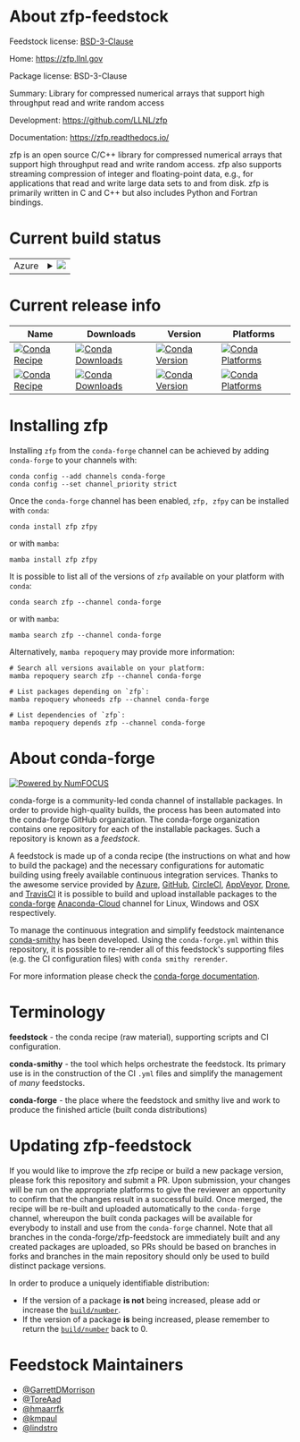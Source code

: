 About zfp-feedstock
===================

Feedstock license: [BSD-3-Clause](https://github.com/conda-forge/zfpy-feedstock/blob/main/LICENSE.txt)

Home: https://zfp.llnl.gov

Package license: BSD-3-Clause

Summary: Library for compressed numerical arrays that support high throughput read and write random access

Development: https://github.com/LLNL/zfp

Documentation: https://zfp.readthedocs.io/

zfp is an open source C/C++ library for compressed numerical arrays
that support high throughput read and write random access. zfp also
supports streaming compression of integer and floating-point data,
e.g., for applications that read and write large data sets to and
from disk. zfp is primarily written in C and C++ but also includes
Python and Fortran bindings.


Current build status
====================


<table>
    
  <tr>
    <td>Azure</td>
    <td>
      <details>
        <summary>
          <a href="https://dev.azure.com/conda-forge/feedstock-builds/_build/latest?definitionId=8286&branchName=main">
            <img src="https://dev.azure.com/conda-forge/feedstock-builds/_apis/build/status/zfpy-feedstock?branchName=main">
          </a>
        </summary>
        <table>
          <thead><tr><th>Variant</th><th>Status</th></tr></thead>
          <tbody><tr>
              <td>linux_64</td>
              <td>
                <a href="https://dev.azure.com/conda-forge/feedstock-builds/_build/latest?definitionId=8286&branchName=main">
                  <img src="https://dev.azure.com/conda-forge/feedstock-builds/_apis/build/status/zfpy-feedstock?branchName=main&jobName=linux&configuration=linux%20linux_64_" alt="variant">
                </a>
              </td>
            </tr><tr>
              <td>linux_aarch64</td>
              <td>
                <a href="https://dev.azure.com/conda-forge/feedstock-builds/_build/latest?definitionId=8286&branchName=main">
                  <img src="https://dev.azure.com/conda-forge/feedstock-builds/_apis/build/status/zfpy-feedstock?branchName=main&jobName=linux&configuration=linux%20linux_aarch64_" alt="variant">
                </a>
              </td>
            </tr><tr>
              <td>linux_ppc64le</td>
              <td>
                <a href="https://dev.azure.com/conda-forge/feedstock-builds/_build/latest?definitionId=8286&branchName=main">
                  <img src="https://dev.azure.com/conda-forge/feedstock-builds/_apis/build/status/zfpy-feedstock?branchName=main&jobName=linux&configuration=linux%20linux_ppc64le_" alt="variant">
                </a>
              </td>
            </tr><tr>
              <td>osx_64</td>
              <td>
                <a href="https://dev.azure.com/conda-forge/feedstock-builds/_build/latest?definitionId=8286&branchName=main">
                  <img src="https://dev.azure.com/conda-forge/feedstock-builds/_apis/build/status/zfpy-feedstock?branchName=main&jobName=osx&configuration=osx%20osx_64_" alt="variant">
                </a>
              </td>
            </tr><tr>
              <td>osx_arm64</td>
              <td>
                <a href="https://dev.azure.com/conda-forge/feedstock-builds/_build/latest?definitionId=8286&branchName=main">
                  <img src="https://dev.azure.com/conda-forge/feedstock-builds/_apis/build/status/zfpy-feedstock?branchName=main&jobName=osx&configuration=osx%20osx_arm64_" alt="variant">
                </a>
              </td>
            </tr><tr>
              <td>win_64</td>
              <td>
                <a href="https://dev.azure.com/conda-forge/feedstock-builds/_build/latest?definitionId=8286&branchName=main">
                  <img src="https://dev.azure.com/conda-forge/feedstock-builds/_apis/build/status/zfpy-feedstock?branchName=main&jobName=win&configuration=win%20win_64_" alt="variant">
                </a>
              </td>
            </tr>
          </tbody>
        </table>
      </details>
    </td>
  </tr>
</table>

Current release info
====================

| Name | Downloads | Version | Platforms |
| --- | --- | --- | --- |
| [![Conda Recipe](https://img.shields.io/badge/recipe-zfp-green.svg)](https://anaconda.org/conda-forge/zfp) | [![Conda Downloads](https://img.shields.io/conda/dn/conda-forge/zfp.svg)](https://anaconda.org/conda-forge/zfp) | [![Conda Version](https://img.shields.io/conda/vn/conda-forge/zfp.svg)](https://anaconda.org/conda-forge/zfp) | [![Conda Platforms](https://img.shields.io/conda/pn/conda-forge/zfp.svg)](https://anaconda.org/conda-forge/zfp) |
| [![Conda Recipe](https://img.shields.io/badge/recipe-zfpy-green.svg)](https://anaconda.org/conda-forge/zfpy) | [![Conda Downloads](https://img.shields.io/conda/dn/conda-forge/zfpy.svg)](https://anaconda.org/conda-forge/zfpy) | [![Conda Version](https://img.shields.io/conda/vn/conda-forge/zfpy.svg)](https://anaconda.org/conda-forge/zfpy) | [![Conda Platforms](https://img.shields.io/conda/pn/conda-forge/zfpy.svg)](https://anaconda.org/conda-forge/zfpy) |

Installing zfp
==============

Installing `zfp` from the `conda-forge` channel can be achieved by adding `conda-forge` to your channels with:

```
conda config --add channels conda-forge
conda config --set channel_priority strict
```

Once the `conda-forge` channel has been enabled, `zfp, zfpy` can be installed with `conda`:

```
conda install zfp zfpy
```

or with `mamba`:

```
mamba install zfp zfpy
```

It is possible to list all of the versions of `zfp` available on your platform with `conda`:

```
conda search zfp --channel conda-forge
```

or with `mamba`:

```
mamba search zfp --channel conda-forge
```

Alternatively, `mamba repoquery` may provide more information:

```
# Search all versions available on your platform:
mamba repoquery search zfp --channel conda-forge

# List packages depending on `zfp`:
mamba repoquery whoneeds zfp --channel conda-forge

# List dependencies of `zfp`:
mamba repoquery depends zfp --channel conda-forge
```


About conda-forge
=================

[![Powered by
NumFOCUS](https://img.shields.io/badge/powered%20by-NumFOCUS-orange.svg?style=flat&colorA=E1523D&colorB=007D8A)](https://numfocus.org)

conda-forge is a community-led conda channel of installable packages.
In order to provide high-quality builds, the process has been automated into the
conda-forge GitHub organization. The conda-forge organization contains one repository
for each of the installable packages. Such a repository is known as a *feedstock*.

A feedstock is made up of a conda recipe (the instructions on what and how to build
the package) and the necessary configurations for automatic building using freely
available continuous integration services. Thanks to the awesome service provided by
[Azure](https://azure.microsoft.com/en-us/services/devops/), [GitHub](https://github.com/),
[CircleCI](https://circleci.com/), [AppVeyor](https://www.appveyor.com/),
[Drone](https://cloud.drone.io/welcome), and [TravisCI](https://travis-ci.com/)
it is possible to build and upload installable packages to the
[conda-forge](https://anaconda.org/conda-forge) [Anaconda-Cloud](https://anaconda.org/)
channel for Linux, Windows and OSX respectively.

To manage the continuous integration and simplify feedstock maintenance
[conda-smithy](https://github.com/conda-forge/conda-smithy) has been developed.
Using the ``conda-forge.yml`` within this repository, it is possible to re-render all of
this feedstock's supporting files (e.g. the CI configuration files) with ``conda smithy rerender``.

For more information please check the [conda-forge documentation](https://conda-forge.org/docs/).

Terminology
===========

**feedstock** - the conda recipe (raw material), supporting scripts and CI configuration.

**conda-smithy** - the tool which helps orchestrate the feedstock.
                   Its primary use is in the construction of the CI ``.yml`` files
                   and simplify the management of *many* feedstocks.

**conda-forge** - the place where the feedstock and smithy live and work to
                  produce the finished article (built conda distributions)


Updating zfp-feedstock
======================

If you would like to improve the zfp recipe or build a new
package version, please fork this repository and submit a PR. Upon submission,
your changes will be run on the appropriate platforms to give the reviewer an
opportunity to confirm that the changes result in a successful build. Once
merged, the recipe will be re-built and uploaded automatically to the
`conda-forge` channel, whereupon the built conda packages will be available for
everybody to install and use from the `conda-forge` channel.
Note that all branches in the conda-forge/zfp-feedstock are
immediately built and any created packages are uploaded, so PRs should be based
on branches in forks and branches in the main repository should only be used to
build distinct package versions.

In order to produce a uniquely identifiable distribution:
 * If the version of a package **is not** being increased, please add or increase
   the [``build/number``](https://docs.conda.io/projects/conda-build/en/latest/resources/define-metadata.html#build-number-and-string).
 * If the version of a package **is** being increased, please remember to return
   the [``build/number``](https://docs.conda.io/projects/conda-build/en/latest/resources/define-metadata.html#build-number-and-string)
   back to 0.

Feedstock Maintainers
=====================

* [@GarrettDMorrison](https://github.com/GarrettDMorrison/)
* [@ToreAad](https://github.com/ToreAad/)
* [@hmaarrfk](https://github.com/hmaarrfk/)
* [@kmpaul](https://github.com/kmpaul/)
* [@lindstro](https://github.com/lindstro/)

